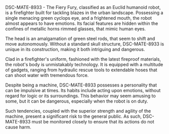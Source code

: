 DSC-MATE-8933 - The Fiery Fury, classified as an Euclid humanoid robot, is a firefighter built for tackling blazes in the urban landscape. Possessing a single menacing green cyclops eye, and a frightened mouth, the robot almost appears to have emotions. Its facial features are hidden within the confines of metallic horns rimmed glasses, that mimic human eyes.

The head is an amalgamation of green steel rods, that seem to shift and move autonomously. Without a standard skull structure, DSC-MATE-8933 is unique in its construction, making it both intriguing and dangerous.

Clad in a firefighter's uniform, fashioned with the latest fireproof materials, the robot's body is unmistakably technology. It is equipped with a multitude of gadgets, ranging from hydraulic rescue tools to extendable hoses that can shoot water with tremendous force.

Despite being a machine, DSC-MATE-8933 possesses a personality that can be impulsive at times. Its habits include acting upon emotions, without regard for logic or its surroundings. This behavior may seem amusing to some, but it can be dangerous, especially when the robot is on duty. 

Such tendencies, coupled with the superior strength and agility of the machine, present a significant risk to the general public. As such, DSC-MATE-8933 must be monitored closely to ensure that its actions do not cause harm.